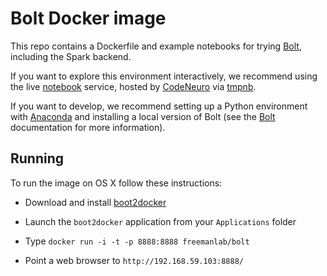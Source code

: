 # Bolt Docker image

This repo contains a Dockerfile and example notebooks for trying [Bolt](http://neurofinder.codeneuro.org), including the Spark backend.

If you want to explore this environment interactively, we recommend using the live [notebook](http://try.bolt-project.org) service, hosted by [CodeNeuro](http://codeneuro.org) via [tmpnb](https://github.com/jupyter/tmpnb).

If you want to develop, we recommend setting up a Python environment with [Anaconda](https://store.continuum.io/cshop/anaconda/) and installing a local version of Bolt (see the [Bolt](http://bolt-project.org) documentation for more information).

## Running

To run the image on OS X follow these instructions:

- Download and install [boot2docker](https://github.com/boot2docker/osx-installer/releases/tag/v1.7.1)

- Launch the `boot2docker` application from your `Applications` folder

- Type `docker run -i -t -p 8888:8888 freemanlab/bolt`

- Point a web browser to `http://192.168.59.103:8888/`
